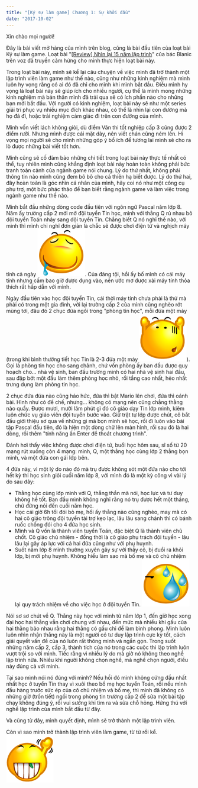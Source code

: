 ```yaml
---
title: "[Ký sự làm game] Chương 1: Sự khởi đầu"
date: "2017-10-02"
---
```


Xin chào mọi người!

Đây là bài viết mở hàng của mình trên blog, cũng là bài đầu tiên của loạt bài Ký sự làm game. Loạt bài "[\[Review\] Nhìn lại 15 năm lập trình](https://vozforums.com/showthread.php?t=3431312)" của bác Blanic trên voz đã truyền cảm hứng cho mình thực hiện loạt bài này.

Trong loạt bài này, mình sẽ kể lại câu chuyện về việc mình đã trở thành một lập trình viên làm game như thế nào, cũng như những kinh nghiệm mà mình luôn hy vọng rằng có ai đó đã chỉ cho mình khi mình bắt đầu. Điều mình hy vọng là loạt bài này sẽ giúp ích cho nhiều người, cụ thể là mình mong những kinh nghiệm mà bản thân mình đã trải qua sẽ có ích phần nào cho những bạn mới bắt đầu. Với người có kinh nghiệm, loạt bài này sẽ như một series giải trí phục vụ nhiều mục đích khác nhau, có thể là nhìn lại con đường mà họ đã đi, hoặc trải nghiệm cảm giác đi trên con đường của mình.

Mình vốn viết lách không giỏi, dù điểm Văn thi tốt nghiệp cấp 3 cũng được 2 điểm rưỡi. Nhưng mình được cái mặt dày, nên viết chán cũng ném lên. Hi vọng mọi người sẽ cho mình những góp ý bổ ích để tương lai mình sẽ cho ra lò được những bài viết tốt hơn.

Mình cũng sẽ cố đảm bảo những chi tiết trong loạt bài này thực tế nhất có thể, tuy nhiên mình cũng khẳng định loạt bài này hoàn toàn không phải bức tranh toàn cảnh của ngành game nói chung. Lý do thứ nhất, không phải thông tin nào mình cũng đem bô bô cho cả thiên hạ biết được. Lý do thứ hai, đây hoàn toàn là góc nhìn cá nhân của mình, hãy coi nó như một công cụ phụ trợ, một bức phác thảo để bạn biết rằng ngành game và làm việc trong ngành game như thế nào.

Mình bắt đầu những dòng code đầu tiên với ngôn ngữ Pascal năm lớp 8. Năm ấy trường cấp 2 mới mở đội tuyển Tin học, mình với thằng Q rủ nhau bỏ đội tuyển Toán nhảy sang đội tuyển Tin. Chẳng biết Q nó nghĩ thế nào, với mình thì mình chỉ nghĩ đơn giản là chắc sẽ được chơi điện tử và nghịch máy tính cả ngày ![](assets/images/still_dreaming.png). Của đáng tội, hồi ấy bố mình có cái máy tính nhưng cấm bao giờ được đụng vào, nên ước mơ được xài máy tính thỏa thích rất hấp dẫn với mình.

Ngày đầu tiên vào học đội tuyển Tin, cái thời máy tính chưa phải là thứ mà phải có trong một gia đình, với lại trường cấp 2 của mình cũng nghèo rớt mùng tơi, đâu đó 2 chục đứa ngồi trong "phòng tin học", mỗi đứa một máy (trong khi bình thường tiết học Tin là 2-3 đứa một máy ![](assets/images/surrender.png)). Gọi là phòng tin học cho sang chảnh, chứ vốn phòng ấy ban đầu được quy hoạch cho... nhà vệ sinh, ban đầu trường mình có hai nhà vệ sinh hai đầu, sau đập bớt một đầu làm thêm phòng học nhỏ, rồi tầng cao nhất, hẻo nhất trưng dụng làm phòng tin học.

2 chục đứa đứa nào cũng háo hức, đứa thì bật Mario lên chơi, đứa thì oánh bài. Hình như có đế chế, nhưng... không có mạng nên cũng chẳng thằng nào quẩy. Được mươi, mười lăm phút gì đó cô giáo dạy Tin lớp mình, kiêm luôn chức vụ giáo viên đội tuyển bước vào. Giữ trật tự lớp được chút, cô bắt đầu giới thiệu sơ qua về những gì mà bọn mình sẽ học, rồi đi luôn vào bài tập Pascal đầu tiên, đó là hiện một dòng chữ lên màn hình, rồi sau đó là hai dòng, rồi thêm "tính năng ấn Enter để thoát chương trình".

Đánh hơi thấy việc không được chơi điện tử, buổi học hôm sau, sĩ số từ 20 mạng rút xuống còn 4 mạng: mình, Q, một thằng học cùng lớp 2 thằng bọn mình, và một đứa con gái lớp bên.

4 đứa này, vì một lý do nào đó mà trụ được không sót một đứa nào cho tới hết kỳ thi học sinh giỏi cuối năm lớp 8, với mình đó là một kỳ công vì vài lý do sau đây:

- Thằng học cùng lớp mình với Q, thẳng thắn mà nói, học lực và tư duy không hề tốt. Ban đầu mình không nghĩ rằng nó trụ được hết một tháng, chứ đừng nói đến cuối năm học.
- Học cái giờ 6h tối đói bỏ mẹ, hồi ấy thằng nào cũng nghèo, may mà có hai cô giáo trông đội tuyển tài trợ kẹo lạc, lâu lâu sang chảnh thì có bánh ruốc chống đói cho 4 đứa học sinh.
- Mình và Q vốn là thành viên tuyển Toán, đặc biệt Q là thành viên chủ chốt. Cô giáo chủ nhiệm - đồng thời là cô giáo phụ trách đội tuyển - lâu lâu lại gây áp lực với cả hai đứa cũng như với phụ huynh.
- Suốt năm lớp 8 mình thường xuyên gây sự với thầy cô, bị đuổi ra khỏi lớp, bị mời phụ huynh. Không hiểu làm sao mà bố mẹ và cô chủ nhiệm lại quy trách nhiệm về cho việc học ở đội tuyển Tin. ![](assets/images/sweat.png)

Nói sơ sơ chút về Q. Thằng này học với mình từ năm lớp 1, đến giờ học xong đại học hai thằng vẫn chơi chung với nhau, đến mức mà nhiều khi gấu của hai thằng bảo nhau rằng hai thằng có gấu chỉ để làm bình phong. Mình luôn luôn nhìn nhận thằng này là một người có tư duy lập trình cực kỳ tốt, cách giải quyết vấn đề của nó luôn rất thông minh và ngắn gọn. Trong suốt những năm cấp 2, cấp 3, thành tích của nó trong các cuộc thi lập trình luôn vượt trội so với mình. Tiếc rằng vì nhiều lý do mà giờ nó không theo nghề lập trình nữa. Nhiều khi người không chọn nghề, mà nghề chọn người, điều này đúng cả với mình.

Tại sao mình nói nó đúng với mình? Nếu hồi đó mình không cứng đầu nhất nhất học ở tuyển Tin thay vì xuôi theo bố mẹ học tuyển Toán, rồi nếu mình đầu hàng trước sức ép của cô chủ nhiệm và bố mẹ, thì mình đã không có những giờ (trốn tiết) ngồi trong phòng tin trường cấp 2 để sửa một bài tập chạy không đúng ý, rồi vui sướng khi tìm ra và sửa chỗ hỏng. Hứng thú với nghề lập trình của mình bắt đầu từ đây.

Và cũng từ đây, mình quyết định, mình sẽ trở thành một lập trình viên.

Còn vì sao mình trở thành lập trình viên làm game, từ từ rồi kể. ![](assets/images/byebye.png)
